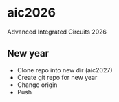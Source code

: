 # aic2026
Advanced Integrated Circuits 2026

## New year

- Clone repo into new dir (aic2027)
- Create git repo for new year
- Change origin
- Push

